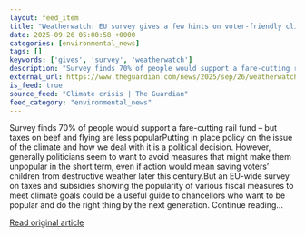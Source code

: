 ```yaml
---
layout: feed_item
title: "Weatherwatch: EU survey gives a few hints on voter-friendly climate policies"
date: 2025-09-26 05:00:58 +0000
categories: [environmental_news]
tags: []
keywords: ['gives', 'survey', 'weatherwatch']
description: "Survey finds 70% of people would support a fare-cutting rail fund – but taxes on beef and flying are less popularPutting in place policy on the issue of the ..."
external_url: https://www.theguardian.com/news/2025/sep/26/weatherwatch-eu-survey-gives-a-few-hints-on-voter-friendly-climate-policies
is_feed: true
source_feed: "Climate crisis | The Guardian"
feed_category: "environmental_news"
---
```


Survey finds 70% of people would support a fare-cutting rail fund – but taxes on beef and flying are less popularPutting in place policy on the issue of the climate and how we deal with it is a political decision. However, generally politicians seem to want to avoid measures that might make them unpopular in the short term, even if action would mean saving voters’ children from destructive weather later this century.But an EU-wide survey on taxes and subsidies showing the popularity of various fiscal measures to meet climate goals could be a useful guide to chancellors who want to be popular and do the right thing by the next generation. Continue reading...

[Read original article](https://www.theguardian.com/news/2025/sep/26/weatherwatch-eu-survey-gives-a-few-hints-on-voter-friendly-climate-policies)
